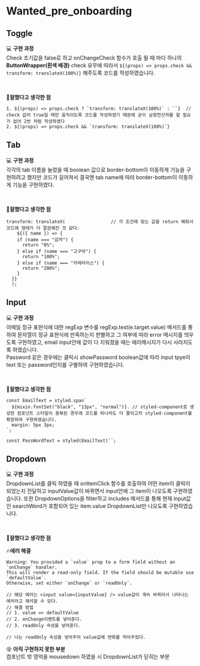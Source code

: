# Wanted_pre_onboarding



## Toggle 
💻 **구현 과정**
<br />
Check 초기값을 false로 하고 onChangeCheck 함수가 호출 될 때 마다 하나의 **ButtonWrapper(흰색 배경)** check 유무에 따라서  `${(props) => props.check && transform: translateX(100%)}` 해주도록 코드를 작성하였습니다.

<br />

🥇**잘했다고 생각한 점**
<br />
```
1. ${(props) => props.check ? `transform: translateX(100%)` : ``}  // check 값이 true일 때만 움직이도록 코드를 작성하였기 때문에 굳이 삼항연산자를 할 필요가 없어 2번 처럼 작성하였다
2. ${(props) => props.check && `transform: translateX(100%)`}
```


## Tab
💻 **구현 과정**
<br />
각각의 tab 이름을 눌렀을 때 boolean 값으로 border-bottom이 이동하게 기능을 구현하려고 했지만 코드가 길어져서 결국엔 tab name에 따라 border-bottom이 이동하게 기능을 구현하였다.

<br />

🥇**잘했다고 생각한 점**

```
transform: translateX(                 // 각 조건에 맞는 값을 return 해줘서 코드에 형태가 더 깔끔해진 것 같다.
    ${({ name }) => { 
    if (name === "감자") {
      return "0%";
    } else if (name === "고구마") {
      return "100%";
    } else if (name === "카레라이스") {
      return "200%";
    }
  }}
  );  
```

## Input
💻 **구현 과정**
<br />
이메일 정규 표현식에 대한 regExp 변수를 regExp.test(e.target.value) 메서드를 통하여 문자열이 정규 표현식에 만족하는지 판별하고 그 여부에 따라 error 메시지를 띄우도록 구현하였고, 
email input안에 값이 다 지워졌을 때는 에러메시지가 다시 사라지도록 하였습니다. <br />
Password 같은 경우에는 클릭시 showPassword boolean값에 따라 input tpye이 text 또는 password인지를 구별하여 구현하였습니다. <br />


<br />

🥇**잘했다고 생각한 점**
```
const EmailText = styled.span`
  ${mixin.fontSet("black", "13px", "normal")}. // styled-component로 생성한 컴포넌트 스타일이 중복된 경우에 코드를 하나라도 더 줄이고자 styled-component를 확장하여 구현하였습니다.
  margin: 5px 3px;
`;

const PassWordText = styled(EmailText)``;
```

## Dropdown
💻 **구현 과정**
<br />
DropdownList를 클릭 하였을 때 onItemClick 함수를 호출하여 어떤 item이 클릭이 되었는지 전달하고 inputValue값이 바뀌면서 input안에 그 item이 나오도록 구현하였습니다.
또한 DropdownOptions을 filter하고 includes 메서드를 통해 현재 input값인 searchWord가 포함되어 있는 item.value DropdownList만 나오도록 구현하였습니다. 

<br />

🥇**잘했다고 생각한 점**


🔥**에러 해결**
```
Warning: You provided a `value` prop to a form field without an `onChange` handler.
This will render a read-only field. If the field should be mutable use `defaultValue`.
Otherwise, set either `onChange` or `readOnly`.

// 해당 에러는 <input value={inputValue} /> value값이 계속 바뀌어서 나타나는 에러라고 해석할 수 있다.
// 해결 방법
// 1. value => defaultValue
// 2. onChange이벤트를 넣어준다.
// 3. readOnly 속성을 넣어준다.

// 나는 readOnly 속성을 넣어주어 value값에 변화를 막아주었다.
```

😵 **아직 구현하지 못한 부분**
<br />
컴포넌트 밖 영억을 mousedown 하였을 시 DropdownList가 닫히는 부분



